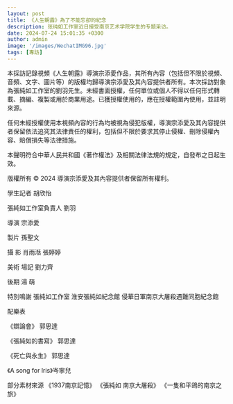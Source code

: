 ```yaml
---
layout: post
title: 《人生朝露》為了不能忘卻的紀念
description: 张纯如工作室近日接受南京艺术学院学生的专题采访。
date: 2024-07-24 15:01:35 +0300
author: admin
image: '/images/WechatIMG96.jpg'
tags: [專訪]
---
```


本採訪記錄視頻《人生朝露》導演宗添愛作品，其所有內容（包括但不限於視頻、音頻、文字、圖片等）的版權均歸導演宗添愛及其內容提供者所有。本次採訪對象為張純如工作室的劉羽先生。未經書面授權，任何單位或個人不得以任何形式轉載、摘編、複製或用於商業用途。已獲授權使用的，應在授權範圍內使用，並註明來源。

任何未經授權使用本視頻內容的行為均被視為侵犯版權，導演宗添愛及其內容提供者保留依法追究其法律責任的權利，包括但不限於要求其停止侵權、刪除侵權內容、賠償損失等法律措施。

本聲明符合中華人民共和國《著作權法》及相關法律法規的規定，自發布之日起生效。

版權所有 © 2024 導演宗添愛及其內容提供者保留所有權利。


學生記者
胡欣怡

張純如工作室負責人
劉羽

導演 宗添愛

製片
孫聖文

攝 影
肖雨湉 張婷婷

美術 場記
劉力齊

後期
湯 萌

特別鳴謝
張純如工作室
淮安張純如紀念館
侵華日軍南京大屠殺遇難同胞紀念館

配樂表

《辯論會》 郭思達

《張純如的書寫》 郭思達

《死亡與永生》 郭思達

《A song for lris》岑寧兒

部分素材來源
《1937南京記憶》
《張純如 南京大屠殺》
《一隻和平鴿的南京之旅》